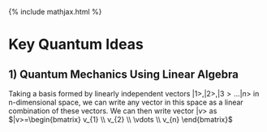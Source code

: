 {% include mathjax.html %}

#  Key Quantum Ideas

## $1)$ Quantum Mechanics Using Linear Algebra
Taking a basis formed by linearly independent vectors $|1>, |2>, |3>... |n>$ in n-dimensional space, we can write any vector in this space as a linear combination of these vectors. 
We can then write vector $|v>$ as $|v>=\begin{bmatrix} v_{1} \\ v_{2} \\ \vdots \\ v_{n} \end{bmatrix}$
